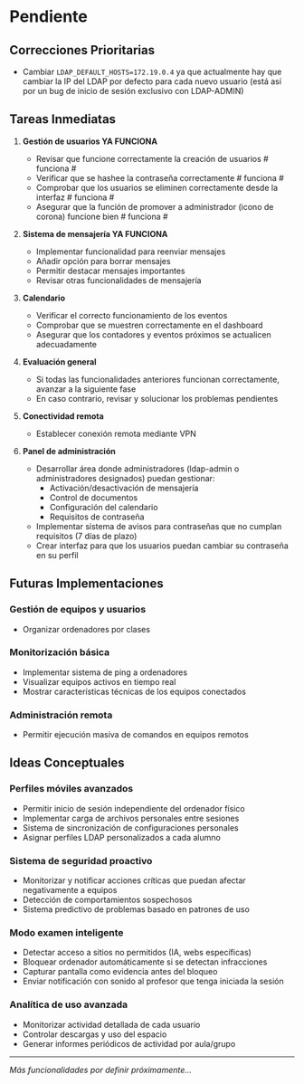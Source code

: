 # Pendiente

## Correcciones Prioritarias
- Cambiar `LDAP_DEFAULT_HOSTS=172.19.0.4` ya que actualmente hay que cambiar la IP del LDAP por defecto para cada nuevo usuario (está así por un bug de inicio de sesión exclusivo con LDAP-ADMIN)

## Tareas Inmediatas
1. **Gestión de usuarios YA FUNCIONA**
   - Revisar que funcione correctamente la creación de usuarios # funciona #
   - Verificar que se hashee la contraseña correctamente # funciona #
   - Comprobar que los usuarios se eliminen correctamente desde la interfaz # funciona #
   - Asegurar que la función de promover a administrador (icono de corona) funcione bien # funciona #

2. **Sistema de mensajería YA FUNCIONA**
   - Implementar funcionalidad para reenviar mensajes
   - Añadir opción para borrar mensajes
   - Permitir destacar mensajes importantes
   - Revisar otras funcionalidades de mensajería

3. **Calendario**
   - Verificar el correcto funcionamiento de los eventos
   - Comprobar que se muestren correctamente en el dashboard
   - Asegurar que los contadores y eventos próximos se actualicen adecuadamente

4. **Evaluación general**
   - Si todas las funcionalidades anteriores funcionan correctamente, avanzar a la siguiente fase
   - En caso contrario, revisar y solucionar los problemas pendientes

5. **Conectividad remota**
   - Establecer conexión remota mediante VPN

6. **Panel de administración**
   - Desarrollar área donde administradores (ldap-admin o administradores designados) puedan gestionar:
     - Activación/desactivación de mensajería
     - Control de documentos
     - Configuración del calendario
     - Requisitos de contraseña
   - Implementar sistema de avisos para contraseñas que no cumplan requisitos (7 días de plazo)
   - Crear interfaz para que los usuarios puedan cambiar su contraseña en su perfil

## Futuras Implementaciones

### Gestión de equipos y usuarios
- Organizar ordenadores por clases


### Monitorización básica
- Implementar sistema de ping a ordenadores
- Visualizar equipos activos en tiempo real
- Mostrar características técnicas de los equipos conectados

### Administración remota
- Permitir ejecución masiva de comandos en equipos remotos

## Ideas Conceptuales

### Perfiles móviles avanzados
- Permitir inicio de sesión independiente del ordenador físico
- Implementar carga de archivos personales entre sesiones
- Sistema de sincronización de configuraciones personales
- Asignar perfiles LDAP personalizados a cada alumno

### Sistema de seguridad proactivo
- Monitorizar y notificar acciones críticas que puedan afectar negativamente a equipos
- Detección de comportamientos sospechosos
- Sistema predictivo de problemas basado en patrones de uso

### Modo examen inteligente
- Detectar acceso a sitios no permitidos (IA, webs específicas)
- Bloquear ordenador automáticamente si se detectan infracciones
- Capturar pantalla como evidencia antes del bloqueo
- Enviar notificación con sonido al profesor que tenga iniciada la sesión

### Analítica de uso avanzada
- Monitorizar actividad detallada de cada usuario
- Controlar descargas y uso del espacio
- Generar informes periódicos de actividad por aula/grupo

---
*Más funcionalidades por definir próximamente...*